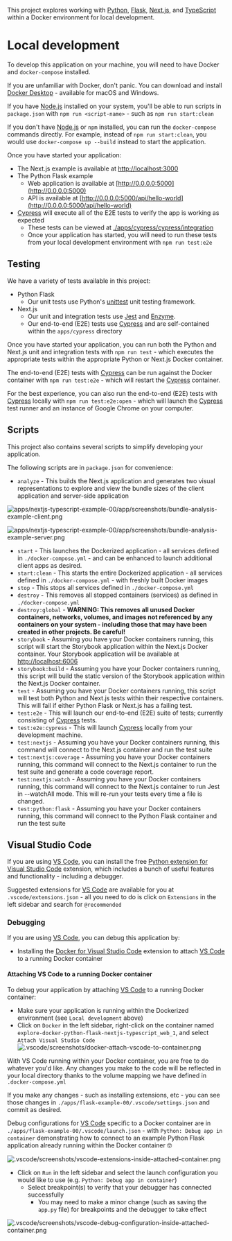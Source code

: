 This project explores working with [Python](https://www.python.org), [Flask](https://flask.palletsprojects.com/en/1.1.x/), [Next.js](https://nextjs.org), and [TypeScript](https://www.typescriptlang.org) within a Docker environment for local development.

# Local development

To develop this application on your machine, you will need to have Docker and `docker-compose` installed.

If you are unfamiliar with Docker, don't panic. You can download and install [Docker Desktop](https://www.docker.com/products/docker-desktop) - available for macOS and Windows.

If you have [Node.js](https://nodejs.org/en/) installed on your system, you'll be able to run scripts in `package.json` with `npm run <script-name>` - such as `npm run start:clean`

If you don't have [Node.js](https://nodejs.org/en/) or `npm` installed, you can run the `docker-compose` commands directly. For example, instead of `npm run start:clean`, you would use `docker-compose up --build` instead to start the application.

Once you have started your application:

- The Next.js example is available at [http://localhost:3000](http://localhost:3000)
- The Python Flask example
  - Web application is available at [http://0.0.0.0:5000](http://0.0.0.0:5000)
  - API is available at [http://0.0.0.0:5000/api/hello-world](http://0.0.0.0:5000/api/hello-world)
- [Cypress](https://www.cypress.io) will execute all of the E2E tests to verify the app is working as expected
  - These tests can be viewed at [./apps/cypress/cypress/integration](./apps/cypress/cypress/integration)
  - Once your application has started, you will need to run these tests from your local development environment with `npm run test:e2e`

## Testing

We have a variety of tests available in this project:

- Python Flask
  - Our unit tests use Python's [unittest](https://docs.python.org/3/library/unittest.html) unit testing framework.
- Next.js
  - Our unit and integration tests use [Jest](https://jestjs.io) and [Enzyme](https://enzymejs.github.io/enzyme/).
  - Our end-to-end (E2E) tests use [Cypress](https://www.cypress.io) and are self-contained within the `apps/cypress` directory

Once you have started your application, you can run both the Python and Next.js unit and integration tests with `npm run test` - which executes the appropriate tests within the appropriate Python or Next.js Docker container.

The end-to-end (E2E) tests with [Cypress](https://www.cypress.io) can be run against the Docker container with `npm run test:e2e` - which will restart the [Cypress](https://www.cypress.io) container.

For the best experience, you can also run the end-to-end (E2E) tests with [Cypress](https://www.cypress.io) locally with `npm run test:e2e:open` - which will launch the [Cypress](https://www.cypress.io) test runner and an instance of Google Chrome on your computer.

## Scripts

This project also contains several scripts to simplify developing your application.

The following scripts are in `package.json` for convenience:

- `analyze` - This builds the Next.js application and generates two visual representations to explore and view the bundle sizes of the client application and server-side application

![apps/nextjs-typescript-example-00/app/__screenshots__/bundle-analysis-example-client.png](apps/nextjs-typescript-example-00/app/__screenshots__/bundle-analysis-example-client.png)

![apps/nextjs-typescript-example-00/app/__screenshots__/bundle-analysis-example-server.png](apps/nextjs-typescript-example-00/app/__screenshots__/bundle-analysis-example-server.png)

- `start` - This launches the Dockerized application - all services defined in `./docker-compose.yml` - and can be enhanced to launch additional client apps as desired.
- `start:clean` - This starts the entire Dockerized application - all services defined in `./docker-compose.yml` - with freshly built Docker images
- `stop` - This stops all services defined in `./docker-compose.yml`
- `destroy` - This removes all stopped containers (services) as defined in `./docker-compose.yml`
- `destroy:global` - **WARNING: This removes all unused Docker containers, networks, volumes, and images not referenced by any containers on your system - including those that may have been created in other projects. Be careful!**
- `storybook` - Assuming you have your Docker containers running, this script will start the Storybook application within the Next.js Docker container. Your Storybook application will be available at [http://localhost:6006](http://localhost:6006)
- `storybook:build` - Assuming you have your Docker containers running, this script will build the static version of the Storybook application within the Next.js Docker container.
- `test` - Assuming you have your Docker containers running, this script will test both Python and Next.js tests within their respective containers. This will fail if either Python Flask or Next.js has a failing test.
- `test:e2e` - This will launch our end-to-end (E2E) suite of tests; currently consisting of [Cypress](https://www.cypress.io) tests.
- `test:e2e:cypress` - This will launch [Cypress](https://www.cypress.io) locally from your development machine.
- `test:nextjs` - Assuming you have your Docker containers running, this command will connect to the Next.js container and run the test suite
- `test:nextjs:coverage` - Assuming you have your Docker containers running, this command will connect to the Next.js container to run the test suite and generate a code coverage report.
- `test:nextjs:watch` - Assuming you have your Docker containers running, this command will connect to the Next.js container to run Jest in --watchAll mode. This will re-run your tests every time a file is changed.
- `test:python:flask` - Assuming you have your Docker containers running, this command will connect to the Python Flask container and run the test suite

## Visual Studio Code

If you are using [VS Code](https://code.visualstudio.com), you can install the free [Python extension for Visual Studio Code](https://marketplace.visualstudio.com/items?itemName=ms-python.python) extension, which includes a bunch of useful features and functionality - including a debugger.

Suggested extensions for [VS Code](https://code.visualstudio.com) are available for you at `.vscode/extensions.json` - all you need to do is click on `Extensions` in the left sidebar and search for `@recommended`

### Debugging

If you are using [VS Code](https://code.visualstudio.com), you can debug this application by:

- Installing the [Docker for Visual Studio Code](https://marketplace.visualstudio.com/items?itemName=ms-azuretools.vscode-docker) extension to attach [VS Code](https://code.visualstudio.com) to a running Docker container

#### Attaching VS Code to a running Docker container

To debug your application by attaching [VS Code](https://code.visualstudio.com) to a running Docker container:

- Make sure your application is running within the Dockerized environment (see `Local development` above)
- Click on `Docker` in the left sidebar, right-click on the container named `explore-docker-python-flask-nextjs-typescript_web_1`, and select `Attach Visual Studio Code`
  ![.vscode/__screenshots__/docker-attach-vscode-to-container.png](.vscode/__screenshots__/docker-attach-vscode-to-container.png)

With VS Code running within your Docker container, you are free to do whatever you'd like. Any changes you make to the code will be reflected in your local directory thanks to the volume mapping we have defined in `.docker-compose.yml`

If you make any changes - such as installing extensions, etc - you can see those changes in `./apps/flask-example-00/.vscode/settings.json` and commit as desired.

Debug configurations for [VS Code](https://code.visualstudio.com) specific to a Docker container are in `./apps/flask-example-00/.vscode/launch.json` - with `Python: Debug app in container` demonstrating how to connect to an example Python Flask application already running within the Docker container 🤓

![.vscode/__screenshots__/vscode-extensions-inside-attached-container.png](.vscode/__screenshots__/vscode-extensions-inside-attached-container.png)

- Click on `Run` in the left sidebar and select the launch configuration you would like to use (e.g. `Python: Debug app in container`)
  - Select breakpoint(s) to verify that your debugger has connected successfully
    - You may need to make a minor change (such as saving the `app.py` file) for breakpoints and the debugger to take effect

![.vscode/__screenshots__/vscode-debug-configuration-inside-attached-container.png](.vscode/__screenshots__/vscode-debug-configuration-inside-attached-container.png)
